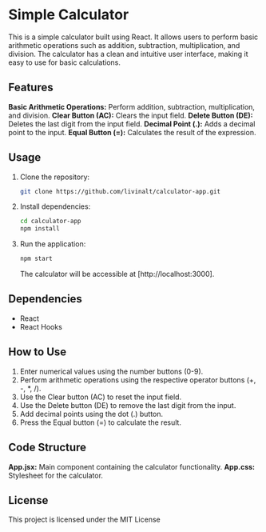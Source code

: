 # Simple Calculator

This is a simple calculator built using React. It allows users to perform basic arithmetic operations such as addition, subtraction, multiplication, and division. The calculator has a clean and intuitive user interface, making it easy to use for basic calculations.

## Features
**Basic Arithmetic Operations:** Perform addition, subtraction, multiplication, and division.
**Clear Button (AC):** Clears the input field.
**Delete Button (DE):** Deletes the last digit from the input field.
**Decimal Point (.):** Adds a decimal point to the input.
**Equal Button (=):** Calculates the result of the expression.

## Usage

1. Clone the repository:

   ```bash
   git clone https://github.com/livinalt/calculator-app.git
   ```

2. Install dependencies:

   ```bash
   cd calculator-app
   npm install
   ```

3. Run the application:

   ```bash
   npm start
   ```

   The calculator will be accessible at [http://localhost:3000].

## Dependencies
- React
- React Hooks

## How to Use
1. Enter numerical values using the number buttons (0-9).
2. Perform arithmetic operations using the respective operator buttons (+, -, *, /).
3. Use the Clear button (AC) to reset the input field.
4. Use the Delete button (DE) to remove the last digit from the input.
5. Add decimal points using the dot (.) button.
6. Press the Equal button (=) to calculate the result.

## Code Structure

**App.jsx:** Main component containing the calculator functionality.
**App.css:** Stylesheet for the calculator.

## License

This project is licensed under the MIT License
